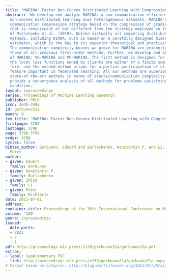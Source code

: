 ```yaml
---
title: 'MARINA: Faster Non-Convex Distributed Learning with Compression'
abstract: 'We develop and analyze MARINA: a new communication efficient method for
  non-convex distributed learning over heterogeneous datasets. MARINA employs a novel
  communication compression strategy based on the compression of gradient differences
  that is reminiscent of but different from the strategy employed in the DIANA method
  of Mishchenko et al. (2019). Unlike virtually all competing distributed first-order
  methods, including DIANA, ours is based on a carefully designed biased gradient
  estimator, which is the key to its superior theoretical and practical performance.
  The communication complexity bounds we prove for MARINA are evidently better than
  those of all previous first-order methods. Further, we develop and analyze two variants
  of MARINA: VR-MARINA and PP-MARINA. The first method is designed for the case when
  the local loss functions owned by clients are either of a finite sum or of an expectation
  form, and the second method allows for a partial participation of clients {–} a
  feature important in federated learning. All our methods are superior to previous
  state-of-the-art methods in terms of oracle/communication complexity. Finally, we
  provide a convergence analysis of all methods for problems satisfying the Polyak-{Ł}ojasiewicz
  condition.'
layout: inproceedings
series: Proceedings of Machine Learning Research
publisher: PMLR
issn: 2640-3498
id: gorbunov21a
month: 0
tex_title: 'MARINA: Faster Non-Convex Distributed Learning with Compression'
firstpage: 3788
lastpage: 3798
page: 3788-3798
order: 3788
cycles: false
bibtex_author: Gorbunov, Eduard and Burlachenko, Konstantin P. and Li, Zhize and Richtarik,
  Peter
author:
- given: Eduard
  family: Gorbunov
- given: Konstantin P.
  family: Burlachenko
- given: Zhize
  family: Li
- given: Peter
  family: Richtarik
date: 2021-07-01
address:
container-title: Proceedings of the 38th International Conference on Machine Learning
volume: '139'
genre: inproceedings
issued:
  date-parts:
  - 2021
  - 7
  - 1
pdf: http://proceedings.mlr.press/v139/gorbunov21a/gorbunov21a.pdf
extras:
- label: Supplementary PDF
  link: http://proceedings.mlr.press/v139/gorbunov21a/gorbunov21a-supp.pdf
# Format based on citeproc: http://blog.martinfenner.org/2013/07/30/citeproc-yaml-for-bibliographies/
---
```


